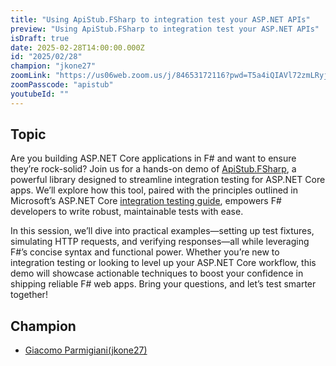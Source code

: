 ```yaml
---
title: "Using ApiStub.FSharp to integration test your ASP.NET APIs"
preview: "Using ApiStub.FSharp to integration test your ASP.NET APIs"
isDraft: true
date: 2025-02-28T14:00:00.000Z
id: "2025/02/28"
champion: "jkone27"
zoomLink: "https://us06web.zoom.us/j/84653172116?pwd=T5a4iQIAVl72zmLRyjqWWFIRJ2MpPp.1"
zoomPasscode: "apistub"
youtubeId: ""
---
```


## Topic

Are you building ASP.NET Core applications in F# and want to ensure they’re rock-solid? Join us for a hands-on demo of [ApiStub.FSharp](https://github.com/jkone27/fsharp-integration-tests/), a powerful library designed to streamline integration testing for ASP.NET Core apps. We’ll explore how this tool, paired with the principles outlined in Microsoft’s ASP.NET Core [integration testing guide](https://learn.microsoft.com/en-us/aspnet/core/test/integration-tests?view=aspnetcore-9.0), empowers F# developers to write robust, maintainable tests with ease.

In this session, we’ll dive into practical examples—setting up test fixtures, simulating HTTP requests, and verifying responses—all while leveraging F#’s concise syntax and functional power. Whether you’re new to integration testing or looking to level up your ASP.NET Core workflow, this demo will showcase actionable techniques to boost your confidence in shipping reliable F# web apps. Bring your questions, and let’s test smarter together!

## Champion

- [Giacomo Parmigiani(jkone27)](https://github.com/jkone27)
